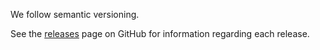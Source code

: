 We follow semantic versioning.

See the [releases](https://github.com/reime005/react-native-camera-hooks/releases) page on GitHub for information regarding each release.